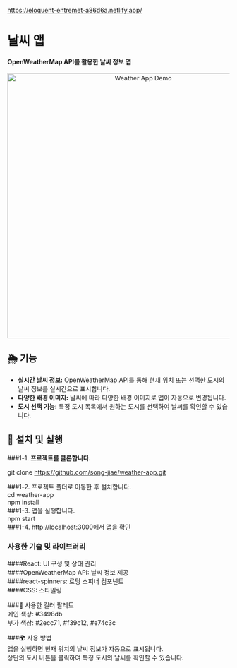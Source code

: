 https://eloquent-entremet-a86d6a.netlify.app/

# 날씨 앱

<div align="left">
  <strong>OpenWeatherMap API를 활용한 날씨 정보 앱</strong>
</div>

<br />

<div align="center">
  <img src="./public/images/demo.gif" alt="Weather App Demo" width="600px" />
</div>

## 🌦 기능

- **실시간 날씨 정보:** OpenWeatherMap API를 통해 현재 위치 또는 선택한 도시의 날씨 정보를 실시간으로 표시합니다.
- **다양한 배경 이미지:** 날씨에 따라 다양한 배경 이미지로 앱이 자동으로 변경됩니다.
- **도시 선택 기능:** 특정 도시 목록에서 원하는 도시를 선택하여 날씨를 확인할 수 있습니다.

## 🚀 설치 및 실행

###1-1. **프로젝트를 클론합니다.**

git clone https://github.com/song-jiae/weather-app.git

###1-2. 프로젝트 폴더로 이동한 후 설치합니다.  
cd weather-app  
npm install  
###1-3. 앱을 실행합니다.  
npm start  
###1-4. http://localhost:3000에서 앱을 확인  


### 사용한 기술 및 라이브러리  
####React: UI 구성 및 상태 관리  
####OpenWeatherMap API: 날씨 정보 제공  
####react-spinners: 로딩 스피너 컴포넌트  
####CSS: 스타일링  

###🌈 사용한 컬러 팔레트  
메인 색상: #3498db  
부가 색상: #2ecc71, #f39c12, #e74c3c  

###🌍 사용 방법  
앱을 실행하면 현재 위치의 날씨 정보가 자동으로 표시됩니다.  
상단의 도시 버튼을 클릭하여 특정 도시의 날씨를 확인할 수 있습니다.  
